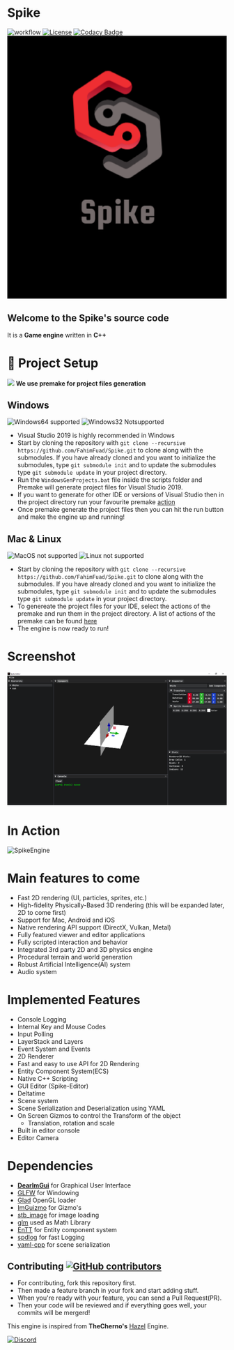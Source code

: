 
# Spike

![workflow](https://github.com/FahimFuad/Spike/workflows/build/badge.svg) [![License](https://img.shields.io/badge/License-Apache%202.0-blue.svg)](https://github.com/FahimFuad/Spike/blob/main/LICENSE)
[![Codacy Badge](https://app.codacy.com/project/badge/Grade/742fb18d76ca40c691137d01cfbc7c8a)](https://www.codacy.com/gh/FahimFuad/Spike/dashboard?utm_source=github.com&amp;utm_medium=referral&amp;utm_content=FahimFuad/Spike&amp;utm_campaign=Badge_Grade)
![Spike](Resources/Branding/SpikeLarge.png)

## Welcome to the **Spike**'s source code

It is a **Game engine** written in **C++**

# :wrench: Project Setup

<img src="https://premake.github.io/premake-logo.png" width=32 /> **We use premake for project files generation**

## Windows

![Windows64 supported](https://img.shields.io/badge/Windows64-Supported-green.svg)
![Windows32 Notsupported](https://img.shields.io/badge/Windows32-NotSupported-red.svg)

- Visual Studio 2019 is highly recommended in Windows
- Start by cloning the repository with `git clone --recursive https://github.com/FahimFuad/Spike.git` to clone along with the submodules. If you have already cloned and you want to initialize the submodules, type `git submodule init` and to update the submodules type `git submodule update` in your project directory.
- Run the `WindowsGenProjects.bat` file inside the scripts folder and Premake will generate project files for Visual Studio 2019.
- If you want to generate for other IDE or versions of Visual Studio then in the project directory run your favourite premake [action](https://github.com/premake/premake-core/wiki/Using-Premake#using-premake-to-generate-project-files)
- Once premake generate the project files then you can hit the run button and make the engine up and running!

## Mac & Linux

![MacOS not supported](https://img.shields.io/badge/MacOS-NotSupported-red.svg)
![Linux not supported](https://img.shields.io/badge/Linux-NotSupported-red.svg)

- Start by cloning the repository with `git clone --recursive https://github.com/FahimFuad/Spike.git` to clone along with the submodules. If you have already cloned and you want to initialize the submodules, type `git submodule init` and to update the submodules type `git submodule update` in your project directory.
- To genereate the project files for your IDE, select the actions of the premake and run them in the project directory. A list of actions of the premake can be found [here](https://github.com/premake/premake-core/wiki/Using-Premake#using-premake-to-generate-project-files)
- The engine is now ready to run!

# Screenshot

![Spike](Resources/Screenshots/Demo.png)

# In Action

![SpikeEngine](https://s8.gifyu.com/images/Demoaa758ed2fadc5ba8.gif)

# Main features to come

- Fast 2D rendering (UI, particles, sprites, etc.)
- High-fidelity Physically-Based 3D rendering (this will be expanded later, 2D to come first)
- Support for Mac, Android and iOS
- Native rendering API support (DirectX, Vulkan, Metal)
- Fully featured viewer and editor applications
- Fully scripted interaction and behavior
- Integrated 3rd party 2D and 3D physics engine
- Procedural terrain and world generation
- Robust Artificial Intelligence(AI) system
- Audio system

# Implemented Features

- Console Logging
- Internal Key and Mouse Codes
- Input Polling
- LayerStack and Layers
- Event System and Events
- 2D Renderer
- Fast and easy to use API for 2D Rendering
- Entity Component System(ECS)
- Native C++ Scripting
- GUI Editor (Spike-Editor)
- Deltatime
- Scene system
- Scene Serialization and Deserialization using YAML
- On Screen Gizmos to control the Transform of the object
  - Translation, rotation and scale
- Built in editor console
- Editor Camera

# Dependencies

- **[DearImGui](https://github.com/FahimFuad/imgui)** for Graphical User Interface
- [GLFW](https://github.com/FahimFuad/glfw) for Windowing
- [Glad](https://github.com/Dav1dde/glad) OpenGL loader
- [ImGuizmo](https://github.com/FahimFuad/ImGuizmo) for Gizmo's
- [stb_image](https://github.com/nothings/stb/blob/master/stb_image.h) for image loading
- [glm](https://github.com/g-truc/glm) used as Math Library
- [EnTT](https://github.com/skypjack/entt) for Entity component system
- [spdlog](https://github.com/gabime/spdlog) for fast Logging
- [yaml-cpp](https://github.com/FahimFuad/yaml-cpp) for scene serialization


## Contributing [![GitHub contributors](https://img.shields.io/github/contributors/FahimFuad/Spike.svg)](https://GitHub.com/FahimFuad/Spike/graphs/contributors/)

- For contributing, fork this repository first.
- Then made a feature branch in your fork and start adding stuff.
- When you're ready with your feature, you can send a Pull Request(PR).
- Then your code will be reviewed and if everything goes well, your commits will be mergerd!

This engine is inspired from **TheCherno's** [Hazel](https://github.com/TheCherno/Hazel) Engine.

[![Discord](https://img.shields.io/badge/Spike--red.svg?style=social&logo=discord)](https://discord.gg/QugaNbUPzb)

